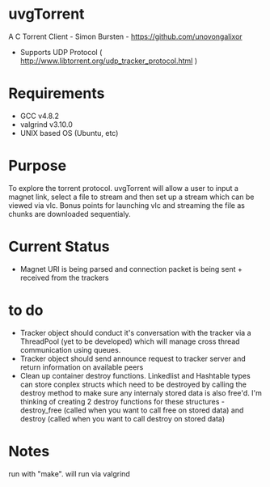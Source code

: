 # uvgTorrent

A C Torrent Client - Simon Bursten - https://github.com/unovongalixor
- Supports UDP Protocol ( http://www.libtorrent.org/udp_tracker_protocol.html )

# Requirements

- GCC v4.8.2
- valgrind v3.10.0
- UNIX based OS (Ubuntu, etc) 

# Purpose

To explore the torrent protocol. uvgTorrent will allow a user to input a magnet link, select a file to stream and then set up a stream which can be viewed via vlc. Bonus points for launching vlc and streaming the file as chunks are downloaded sequentialy.

# Current Status

- Magnet URI is being parsed and connection packet is being sent + received from the trackers

# to do

- Tracker object should conduct it's conversation with the tracker via a ThreadPool (yet to be developed) which will manage cross thread communication using queues.
- Tracker object should send announce request to tracker server and return information on available peers
- Clean up container destroy functions. Linkedlist and Hashtable types can store conplex structs which need to be destroyed by calling the destroy method to make sure any internaly stored data is also free'd. I'm thinking of creating 2 destroy functions for these structures - destroy_free (called when you want to call free on stored data) and destroy (called when you want to call destroy on stored data)

# Notes

run with "make". will run via valgrind
